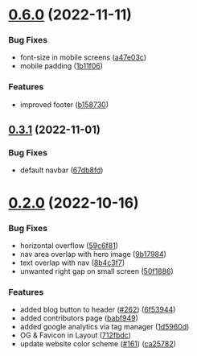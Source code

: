 # [0.6.0](https://github.com/FrancescoXX/4c-site/compare/v0.3.1...v0.6.0) (2022-11-11)


### Bug Fixes

* font-size in mobile screens ([a47e03c](https://github.com/FrancescoXX/4c-site/commit/a47e03c28dab7ba80f3ea83150ca2a3fecf96cf3))
* mobile padding ([1b11f06](https://github.com/FrancescoXX/4c-site/commit/1b11f0661215c2c77e99a38812a827d74dabcb7a))


### Features

* improved footer ([b158730](https://github.com/FrancescoXX/4c-site/commit/b158730d4cebc8aa8b498b5f773a13bcadc54992))



## [0.3.1](https://github.com/FrancescoXX/4c-site/compare/v0.2.0...v0.3.1) (2022-11-01)


### Bug Fixes

* default navbar ([67db8fd](https://github.com/FrancescoXX/4c-site/commit/67db8fd861b430f9517239076e71ac7628b3e502))



# [0.2.0](https://github.com/FrancescoXX/4c-site/compare/8b4c3f7bda23dce32a75f4a09eea4018819e97d9...v0.2.0) (2022-10-16)


### Bug Fixes

* horizontal overflow ([59c6f81](https://github.com/FrancescoXX/4c-site/commit/59c6f81b0f3b9d4e2626d4ef1bcf03a162574c4c))
* nav area overlap with hero image ([9b17984](https://github.com/FrancescoXX/4c-site/commit/9b179841b54381479abd260665155d97cb5b52cf))
* text overlap with nav ([8b4c3f7](https://github.com/FrancescoXX/4c-site/commit/8b4c3f7bda23dce32a75f4a09eea4018819e97d9))
* unwanted right gap on small screen ([50f1886](https://github.com/FrancescoXX/4c-site/commit/50f1886d131fca11dd299d18a6db9f9bee57acff))


### Features

* added blog button to header ([#262](https://github.com/FrancescoXX/4c-site/issues/262)) ([6f53944](https://github.com/FrancescoXX/4c-site/commit/6f53944286ccc7c944154c1ac969c9b663a50b79))
* added contributors page ([babf949](https://github.com/FrancescoXX/4c-site/commit/babf949d8a2a5c71afb25ee6c3dbb8a70867d88d))
* added google analytics via tag manager ([1d5960d](https://github.com/FrancescoXX/4c-site/commit/1d5960da3973d69331d114a14d3f6cf07701d445))
* OG & Favicon in Layout ([712fbdc](https://github.com/FrancescoXX/4c-site/commit/712fbdc005780f0e8dec412218e023111c80cf6c))
* update website color scheme ([#161](https://github.com/FrancescoXX/4c-site/issues/161)) ([ca25782](https://github.com/FrancescoXX/4c-site/commit/ca25782bd9e2078edcf0bbebe2c1dc7e02de30f5))



